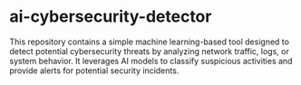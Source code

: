 # ai-cybersecurity-detector
This repository contains a simple machine learning-based tool designed to detect potential cybersecurity threats by analyzing network traffic, logs, or system behavior. It leverages AI models to classify suspicious activities and provide alerts for potential security incidents.
